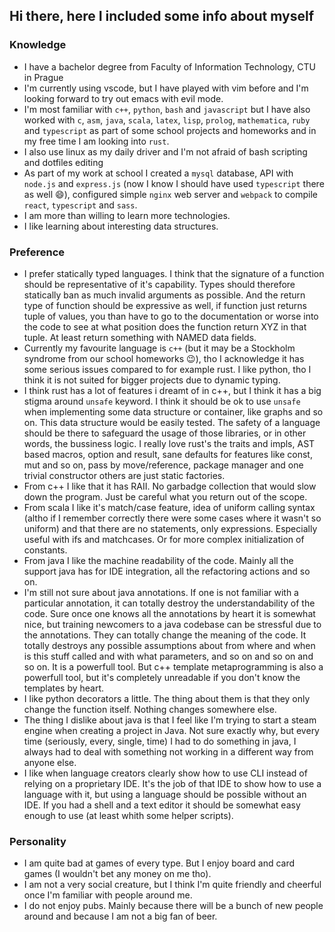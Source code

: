 ## Hi there, here I included some info about myself

### Knowledge

- I have a bachelor degree from Faculty of Information Technology, CTU in Prague
- I'm currently using vscode, but I have played with vim before and I'm looking forward to try out emacs with evil mode.
- I'm most familiar with `c++`, `python`, `bash` and `javascript` but I have also worked with `c`, `asm`, `java`, `scala`, `latex`, `lisp`, `prolog`, `mathematica`, `ruby` and `typescript` as part of some school projects and homeworks and in my free time I am looking into `rust`.
- I also use linux as my daily driver and I'm not afraid of bash scripting and dotfiles editing
- As part of my work at school I created a `mysql` database, API with `node.js` and `express.js` (now I know I should have used `typescript` there as well 😄), configured simple `nginx` web server and `webpack` to compile `react`, `typescript` and `sass`.
- I am more than willing to learn more technologies.
- I like learning about interesting data structures.

### Preference

- I prefer statically typed languages. I think that the signature of a function should be representative of it's capability. Types should therefore statically ban as much invalid arguments as possible. And the return type of function should be expressive as well, if function just returns tuple of values, you than have to go to the documentation or worse into the code to see at what position does the function return XYZ in that tuple. At least return something with NAMED data fields.
- Currently my favourite language is `c++` (but it may be a Stockholm syndrome from our school homeworks 😉), tho I acknowledge it has some serious issues compared to for example rust. I like python, tho I think it is not suited for bigger projects due to dynamic typing.
- I think rust has a lot of features i dreamt of in c++, but I think it has a big stigma around `unsafe` keyword. I think it should be ok to use `unsafe` when implementing some data structure or container, like graphs and so on. This data structure would be easily tested. The safety of a language should be there to safeguard the usage of those libraries, or in other words, the bussiness logic. I really love rust's the traits and impls, AST based macros, option and result, sane defaults for features like const, mut and so on, pass by move/reference, package manager and one trivial constructor others are just static factories.
- From c++ I like that it has RAII. No garbadge collection that would slow down the program. Just be careful what you return out of the scope.
- From scala I like it's match/case feature, idea of uniform calling syntax (altho if I remember correctly there were some cases where it wasn't so uniform) and that there are no statements, only expressions. Especially useful with ifs and matchcases. Or for more complex initialization of constants.
- From java I like the machine readability of the code. Mainly all the support java has for IDE integration, all the refactoring actions and so on.
- I'm still not sure about java annotations. If one is not familiar with a particular annotation, it can totally destroy the understandability of the code. Sure once one knows all the annotations by heart it is somewhat nice, but training newcomers to a java codebase can be stressful due to the annotations. They can totally change the meaning of the code. It totally destroys any possible assumptions about from where and when is this stuff called and with what parameters, and so on and so on and so on. It is a powerfull tool. But c++ template metaprogramming is also a powerfull tool, but it's completely unreadable if you don't know the templates by heart.
- I like python decorators a little. The thing about them is that they only change the function itself. Nothing changes somewhere else.
- The thing I dislike about java is that I feel like I'm trying to start a steam engine when creating a project in Java. Not sure exactly why, but every time (seriously, every, single, time) I had to do something in java, I always had to deal with something not working in a different way from anyone else.
- I like when language creators clearly show how to use CLI instead of relying on a proprietary IDE. It's the job of that IDE to show how to use a language with it, but using a language should be possible without an IDE. If you had a shell and a text editor it should be somewhat easy enough to use (at least whith some helper scripts).

### Personality

- I am quite bad at games of every type. But I enjoy board and card games (I wouldn't bet any money on me tho).
- I am not a very social creature, but I think I'm quite friendly and cheerful once I'm familiar with people around me.
- I do not enjoy pubs. Mainly because there will be a bunch of new people around and because I am not a big fan of beer.
